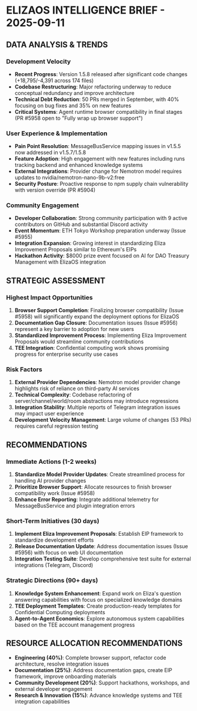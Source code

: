 # ELIZAOS INTELLIGENCE BRIEF - 2025-09-11

## DATA ANALYSIS & TRENDS

### Development Velocity
- **Recent Progress**: Version 1.5.8 released after significant code changes (+18,795/-4,391 across 174 files)
- **Codebase Restructuring**: Major refactoring underway to reduce conceptual redundancy and improve architecture
- **Technical Debt Reduction**: 50 PRs merged in September, with 40% focusing on bug fixes and 35% on new features
- **Critical Systems**: Agent runtime browser compatibility in final stages (PR #5958 open to "Fully wrap up browser support")

### User Experience & Implementation
- **Pain Point Resolution**: MessageBusService mapping issues in v1.5.5 now addressed in v1.5.7/1.5.8
- **Feature Adoption**: High engagement with new features including runs tracking backend and enhanced knowledge systems
- **External Integrations**: Provider change for Nemotron model requires updates to nvidia/nemotron-nano-9b-v2:free
- **Security Posture**: Proactive response to npm supply chain vulnerability with version override (PR #5904)

### Community Engagement 
- **Developer Collaboration**: Strong community participation with 9 active contributors on GitHub and substantial Discord activity
- **Event Momentum**: ETH Tokyo Workshop preparation underway (Issue #5955)
- **Integration Expansion**: Growing interest in standardizing Eliza Improvement Proposals similar to Ethereum's EIPs
- **Hackathon Activity**: $8000 prize event focused on AI for DAO Treasury Management with ElizaOS integration

## STRATEGIC ASSESSMENT

### Highest Impact Opportunities
1. **Browser Support Completion**: Finalizing browser compatibility (Issue #5958) will significantly expand the deployment options for ElizaOS
2. **Documentation Gap Closure**: Documentation issues (Issue #5956) represent a key barrier to adoption for new users
3. **Standardized Improvement Process**: Implementing Eliza Improvement Proposals would streamline community contributions
4. **TEE Integration**: Confidential computing work shows promising progress for enterprise security use cases

### Risk Factors
1. **External Provider Dependencies**: Nemotron model provider change highlights risk of reliance on third-party AI services
2. **Technical Complexity**: Codebase refactoring of server/channel/world/room abstractions may introduce regressions
3. **Integration Stability**: Multiple reports of Telegram integration issues may impact user experience
4. **Development Velocity Management**: Large volume of changes (53 PRs) requires careful regression testing

## RECOMMENDATIONS

### Immediate Actions (1-2 weeks)
1. **Standardize Model Provider Updates**: Create streamlined process for handling AI provider changes
2. **Prioritize Browser Support**: Allocate resources to finish browser compatibility work (Issue #5958)
3. **Enhance Error Reporting**: Integrate additional telemetry for MessageBusService and plugin integration errors

### Short-Term Initiatives (30 days)
1. **Implement Eliza Improvement Proposals**: Establish EIP framework to standardize development efforts
2. **Release Documentation Update**: Address documentation issues (Issue #5956) with focus on web UI documentation
3. **Integration Testing Suite**: Develop comprehensive test suite for external integrations (Telegram, Discord)

### Strategic Directions (90+ days)
1. **Knowledge System Enhancement**: Expand work on Eliza's question answering capabilities with focus on specialized knowledge domains
2. **TEE Deployment Templates**: Create production-ready templates for Confidential Computing deployments
3. **Agent-to-Agent Economics**: Explore autonomous system capabilities based on the TEE account management progress

## RESOURCE ALLOCATION RECOMMENDATIONS
- **Engineering (40%)**: Complete browser support, refactor code architecture, resolve integration issues
- **Documentation (25%)**: Address documentation gaps, create EIP framework, improve onboarding materials
- **Community Development (20%)**: Support hackathons, workshops, and external developer engagement
- **Research & Innovation (15%)**: Advance knowledge systems and TEE integration capabilities